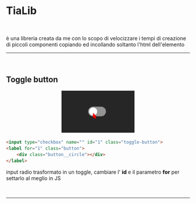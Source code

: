 # TiaLib

<br>

<p>
    è una libreria creata da me con lo scopo di velocizzare i tempi di creazione di piccoli componenti copiando ed incollando soltanto l'html dell'elemento
</p>

---
<br>

## Toggle button

<p align="center">
    <img src="assets/img/toggle-button.gif" width="200" align-center>
</p>

``` html
<input type="checkbox" name="" id="1" class="toggle-button">
<label for="1" class="button">
    <div class="button__circle"></div>
</label>
```


<p>input radio trasformato in un toggle, cambiare l' <span style="font-weight: 800;">id</span> e il parametro <span style="font-weight: 800;">for</span> per settarlo al meglio in JS</p>

<br>

---
